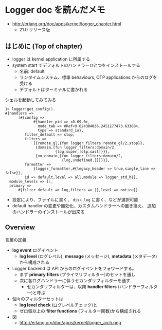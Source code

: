# Logger doc を読んだメモ

- http://erlang.org/doc/apps/kernel/logger_chapter.html
  - 21.0 リリース版

## はじめに (Top of chapter)

- logger は kernel application に所属する
- system start でデフォルトのハンドラーひとつをインストールする
  - 名前: default
  - ランタイムシステム、標準 behaviours, OTP applications からのログを受ける
  - デフォルトはターミナルに書かれる

シェルを起動してみてみる

```
1> logger:get_config().
#{handlers =>
      [#{config =>
             #{handler_pid => <0.69.0>,
               mode_tab => #Ref<0.624384036.2451177473.63388>,
               type => standard_io},
         filter_default => stop,
         filters =>
             [{remote_gl,{fun logger_filters:remote_gl/2,stop}},
              {domain,{fun logger_filters:domain/2,
                       {log,super,[otp,sasl]}}},
              {no_domain,{fun logger_filters:domain/2,
                          {log,undefined,[]}}}],
         formatter =>
             {logger_formatter,#{legacy_header => true,single_line => false}},
         id => default,level => all,module => logger_std_h}],
  module_levels => [],
  primary =>
      #{filter_default => log,filters => [],level => notice}}
```

- 設定により、ファイルに書く、 `disk_log` に書く、などが選択可能
- default handler の変更や無効化、カスタムハンドラーへの置き換え、
  追加のハンドラーのインストールが出来る

## Overview

言葉の定義

- **log event** ログイベント
  - **log level** (ログレベル), **message** (メッセージ),
    **metadata** (メタデータ)から構成される
- Logger backend は API からのログイベントをフォワードする。
  - まず **primary filters** (プライマリフィルター)のセットを通し
  - 次に各ログハンドラーに伴うセカンダリフィルターを通す
    - セカンダリフィルターは、以降 **handler filters** (ハンドラーフィルター)と呼ぶ
- 個々のフィルターセットは
  - **log level check** (ログレベルチェック)と
  - ゼロ個以上の **filter functions** (フィルター関数)から構成される
- 図
  - http://erlang.org/doc/apps/kernel/logger_arch.png
